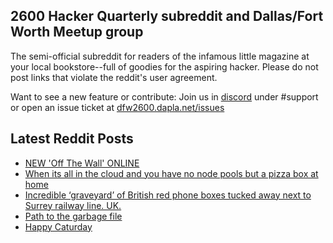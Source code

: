 ## 2600 Hacker Quarterly subreddit and Dallas/Fort Worth Meetup group
The semi-official subreddit for readers of the infamous little magazine at your local bookstore--full of goodies for the aspiring hacker. Please do not post links that violate the reddit's user agreement.

Want to see a new feature or contribute: 
Join us in [discord](https://dfw2600.dapla.net/chat) under #support or open an issue ticket at [dfw2600.dapla.net/issues](https://dfw2600.dapla.net/issues)

## Latest Reddit Posts
<!-- BLOG-POST-LIST:START -->
- [NEW 'Off The Wall' ONLINE](https://2600.com/wall/18-04-2023)
- [When its all in the cloud and you have no node pools but a pizza box at home](https://www.reddit.com/r/2600/comments/12qruta/when_its_all_in_the_cloud_and_you_have_no_node/)
- [Incredible ‘graveyard’ of British red phone boxes tucked away next to Surrey railway line. UK.](https://www.reddit.com/r/2600/comments/12qjq26/incredible_graveyard_of_british_red_phone_boxes/)
- [Path to the garbage file](https://www.reddit.com/r/2600/comments/12pkwxd/path_to_the_garbage_file/)
- [Happy Caturday](https://www.reddit.com/r/2600/comments/12n9p4d/happy_caturday/)
<!-- BLOG-POST-LIST:END -->
